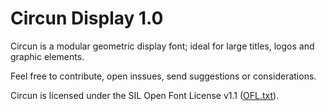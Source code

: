 # Circun Display 1.0

Circun is a modular geometric display font; ideal for large titles, logos and graphic elements.

Feel free to contribute, open inssues, send suggestions or considerations.

Circun is licensed under the SIL Open Font License v1.1 ([OFL.txt](OFL.txt)).